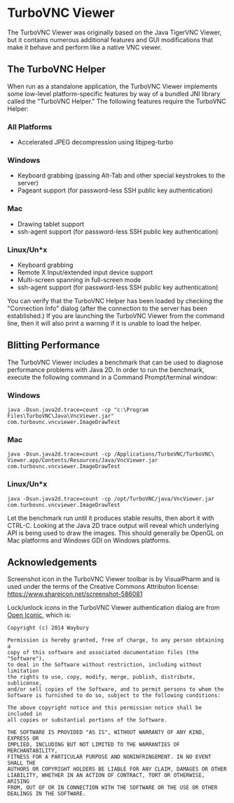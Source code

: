 TurboVNC Viewer
===============

The TurboVNC Viewer was originally based on the Java TigerVNC Viewer, but it
contains numerous additional features and GUI modifications that make it behave
and perform like a native VNC viewer.


The TurboVNC Helper
-------------------

When run as a standalone application, the TurboVNC Viewer implements some
low-level platform-specific features by way of a bundled JNI library called the
"TurboVNC Helper."  The following features require the TurboVNC Helper:

### All Platforms

* Accelerated JPEG decompression using libjpeg-turbo

### Windows

* Keyboard grabbing (passing Alt-Tab and other special keystrokes to the
  server)
* Pageant support (for password-less SSH public key authentication)

### Mac

* Drawing tablet support
* ssh-agent support (for password-less SSH public key authentication)

### Linux/Un*x

* Keyboard grabbing
* Remote X Input/extended input device support
* Multi-screen spanning in full-screen mode
* ssh-agent support (for password-less SSH public key authentication)

You can verify that the TurboVNC Helper has been loaded by checking the
"Connection Info" dialog (after the connection to the server has been
established.)  If you are launching the TurboVNC Viewer from the command line,
then it will also print a warning if it is unable to load the helper.


Blitting Performance
--------------------

The TurboVNC Viewer includes a benchmark that can be used to diagnose
performance problems with Java 2D.  In order to run the benchmark, execute the
following command in a Command Prompt/terminal window:

### Windows

    java -Dsun.java2d.trace=count -cp "c:\Program Files\TurboVNC\Java\VncViewer.jar" com.turbovnc.vncviewer.ImageDrawTest

### Mac

    java -Dsun.java2d.trace=count -cp /Applications/TurboVNC/TurboVNC\ Viewer.app/Contents/Resources/Java/VncViewer.jar com.turbovnc.vncviewer.ImageDrawTest

### Linux/Un*x

    java -Dsun.java2d.trace=count -cp /opt/TurboVNC/java/VncViewer.jar com.turbovnc.vncviewer.ImageDrawTest

Let the benchmark run until it produces stable results, then abort it with
CTRL-C.  Looking at the Java 2D trace output will reveal which underlying API
is being used to draw the images.  This should generally be OpenGL on Mac
platforms and Windows GDI on Windows platforms.


Acknowledgements
----------------

Screenshot icon in the TurboVNC Viewer toolbar is by VisualPharm and is used
under the terms of the Creative Commons Attributon license:
<https://www.shareicon.net/screenshot-586081>

Lock/unlock icons in the TurboVNC Viewer authentication dialog are from
[Open Iconic](https://github.com/iconic/open-iconic), which is:

    Copyright (c) 2014 Waybury

    Permission is hereby granted, free of charge, to any person obtaining a
    copy of this software and associated documentation files (the "Software"),
    to deal in the Software without restriction, including without limitation
    the rights to use, copy, modify, merge, publish, distribute, sublicense,
    and/or sell copies of the Software, and to permit persons to whom the
    Software is furnished to do so, subject to the following conditions:

    The above copyright notice and this permission notice shall be included in
    all copies or substantial portions of the Software.

    THE SOFTWARE IS PROVIDED "AS IS", WITHOUT WARRANTY OF ANY KIND, EXPRESS OR
    IMPLIED, INCLUDING BUT NOT LIMITED TO THE WARRANTIES OF MERCHANTABILITY,
    FITNESS FOR A PARTICULAR PURPOSE AND NONINFRINGEMENT. IN NO EVENT SHALL THE
    AUTHORS OR COPYRIGHT HOLDERS BE LIABLE FOR ANY CLAIM, DAMAGES OR OTHER
    LIABILITY, WHETHER IN AN ACTION OF CONTRACT, TORT OR OTHERWISE, ARISING
    FROM, OUT OF OR IN CONNECTION WITH THE SOFTWARE OR THE USE OR OTHER
    DEALINGS IN THE SOFTWARE.
